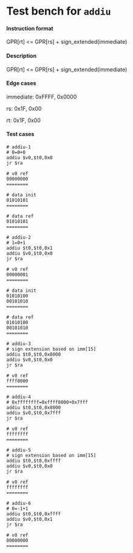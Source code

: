 # Test bench for `addiu`

#### Instruction format

GPR[rt] <= GPR[rs] + sign_extended(immediate)

#### Description

GPR[rt] <= GPR[rs] + sign_extended(immediate)

#### Edge cases

immediate: 0xFFFF, 0x0000

rs: 0x1F, 0x00

rt: 0x1F, 0x00

#### Test cases

```assembly
# addiu-1
# 0=0+0
addiu $v0,$t0,0x0
jr $ra

# v0 ref
00000000
========

# data init
01010101
========

# data ref
01010101
========
```

```assembly
# addiu-2
# 1=0+1
addiu $t0,$t0,0x1
addiu $v0,$t0,0x0
jr $ra

# v0 ref
00000001
========

# data init
01010100
00101010
========

# data ref
01010100
00101010
========
```

```assembly
# addiu-3
# sign extension based on imm[15]
addiu $t0,$t0,0x8000
addiu $v0,$t0,0x0
jr $ra

# v0 ref
ffff8000
========
```

```assembly
# addiu-4
# 0xffffffff=0xffff8000+0x7fff
addiu $t0,$t0,0x8000
addiu $v0,$t0,0x7fff
jr $ra

# v0 ref
ffffffff
========
```

```assembly
# addiu-5
# sign extension based on imm[15]
addiu $t0,$t0,0xffff
addiu $v0,$t0,0x0
jr $ra

# v0 ref
ffffffff
========
```

```assembly
# addiu-6
# 0=-1+1
addiu $t0,$t0,0xffff
addiu $v0,$t0,0x1
jr $ra

# v0 ref
00000000
========
```

